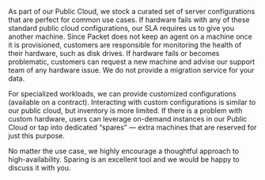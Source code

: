 <!--<meta>
{
    "title":"Sparing",
    "description":"Learn more about sparing.",
    "date": "2019/11/27",
    "tag":["Sparing"]
}
</meta>-->


As part of our Public Cloud, we stock a curated set of server configurations that are perfect for common use cases. If hardware fails with any of these standard public cloud configurations, our SLA requires us to give you another machine. Since Packet does not keep an agent on a machine once it is provisioned, customers are responsible for monitoring the health of their hardware, such as disk drives. If hardware fails or becomes problematic, customers can request a new machine and advise our support team of any hardware issue. We do not provide a migration service for your data.

For specialized workloads, we can provide customized configurations (available on a contract). Interacting with custom configurations is similar to our public cloud, but inventory is more limited. If there is a problem with custom hardware, users can leverage on-demand instances in our Public Cloud or tap into dedicated “spares” — extra machines that are reserved for just this purpose. 

No matter the use case, we highly encourage a thoughtful approach to high-availability. Sparing is an excellent tool and we would be happy to discuss it with you.


